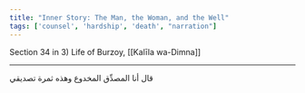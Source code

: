 ```yaml
---
title: "Inner Story: The Man, the Woman, and the Well"
tags: ['counsel', 'hardship', 'death', "narration"]
---
```


 Section 34 in 3) Life of Burzoy, [[Kalīla wa-Dimna]]

---
قال أنا المصدِّق المخدوع وهذه ثمرة تصديقي

